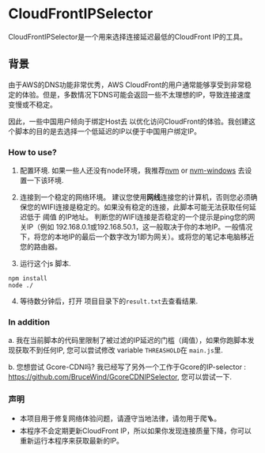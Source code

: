 # CloudFrontIPSelector

CloudFrontIPSelector是一个用来选择连接延迟最低的CloudFront IP的工具。

## 背景

由于AWS的DNS功能非常优秀，AWS CloudFront的用户通常能够享受到非常稳定的体验。但是，多数情况下DNS可能会返回一些不太理想的IP，导致连接速度变慢或不稳定。

因此，一些中国用户倾向于绑定Host去 以优化访问CloudFront的体验。我创建这个脚本的目的是去选择一个低延迟的IP以便于中国用户绑定IP。

### How to use?

1. 配置环境.
如果一些人还没有node环境，我推荐[nvm](https://github.com/nvm-sh/nvm) or [nvm-windows](https://github.com/coreybutler/nvm-windows.) 去设置一下该环境.

2. 连接到一个稳定的网络环境。
建议您使用**网线**连接您的计算机，否则您必须确保您的WIFI连接是稳定的。如果没有稳定的连接，此脚本可能无法获取任何延迟低于 阈值 的IP地址。
判断您的WIFI连接是否稳定的一个提示是ping您的网关IP（例如 192.168.0.1或192.168.50.1，这一般取决于你的本地IP。一般情况下，将您的本地IP的最后一个数字改为1即为网关）。或将您的笔记本电脑移近您的路由器。

3. 运行这个js 脚本.
```
npm install
node ./
```

4. 等待数分钟后，打开 项目目录下的`result.txt`去查看结果.


### In addition

a. 我在当前脚本的代码里限制了被过滤的IP延迟的门槛（阈值），如果你跑脚本发现获取不到任何IP, 您可以尝试修改 variable `THREASHOLD`在 `main.js`里.

b. 您想尝试 Gcore-CDN吗?  我已经写了另外一个工作于Gcore的IP-selector : https://github.com/BruceWind/GcoreCDNIPSelector, 您可以尝试一下.

### 声明
- 本项目用于修复网络体验问题，请遵守当地法律，请勿用于爬🪜。
- 本程序不会定期更新CloudFront IP，所以如果你发现连接质量下降，你可以重新运行本程序来获取最新的IP。
